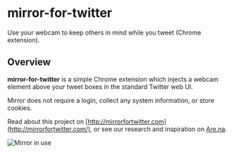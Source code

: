 mirror-for-twitter
==================

Use your webcam to keep others in mind while you tweet (Chrome extension).

## Overview

**mirror-for-twitter** is a simple Chrome extension which injects a webcam element above your tweet boxes in the standard Twitter web UI.

Mirror does not require a login, collect any system information, or store cookies.

Read about this project on [http://mirrorfortwitter.com](http://mirrorfortwitter.com/), or see our research and inspiration on [Are.na](https://www.are.na/toby-shorin/mirror-for-twitter).

![Mirror in use](https://github.com/simpolism/mirror-for-twitter/blob/master/screenshots/compose.jpg)